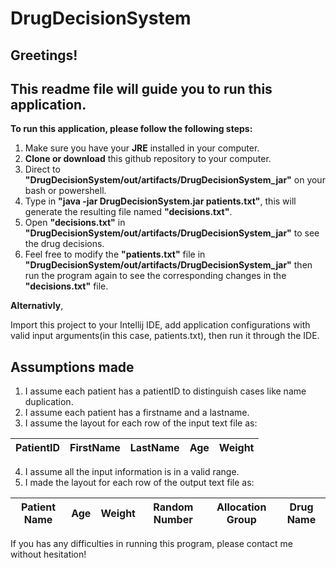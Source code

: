 # DrugDecisionSystem
## Greetings! 
## This readme file will guide you to run this application.

**To run this application, please follow the following steps:**
1. Make sure you have your **JRE** installed in your computer.
2. **Clone or download** this github repository to your computer.
3. Direct to **"DrugDecisionSystem/out/artifacts/DrugDecisionSystem_jar"** on your bash or powershell.
4. Type in **"java -jar DrugDecisionSystem.jar patients.txt"**, this will generate the resulting file named **"decisions.txt"**.
5. Open **"decisions.txt"** in **"DrugDecisionSystem/out/artifacts/DrugDecisionSystem_jar"** to see the drug decisions.
6. Feel free to modify the **"patients.txt"** file in **"DrugDecisionSystem/out/artifacts/DrugDecisionSystem_jar"** then run the program again to see the corresponding changes in the **"decisions.txt"** file.

**Alternativly**,

Import this project to your Intellij IDE, add application configurations with valid input arguments(in this case, patients.txt), then run it through the IDE.

## Assumptions made
1. I assume each patient has a patientID to distinguish cases like name duplication.
2. I assume each patient has a firstname and a lastname.
3. I assume the layout for each row of the input text file as:

PatientID | FirstName | LastName | Age | Weight
--------- | --------- | -------- | --- | ------
4. I assume all the input information is in a valid range.
5. I made the layout for each row of the output text file as:

Patient Name | Age | Weight | Random Number | Allocation Group | Drug Name
------------ | --- | ------ | ------------- | ---------------- | ---------

If you has any difficulties in running this program, please contact me without hesitation!
